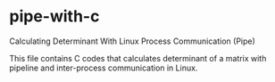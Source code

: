 # pipe-with-c
Calculating Determinant With Linux Process Communication (Pipe)

This file contains C codes that calculates determinant of a matrix with pipeline and inter-process communication in Linux.
